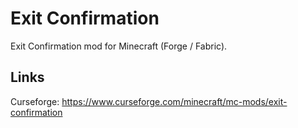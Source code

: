 # Exit Confirmation
Exit Confirmation mod for Minecraft (Forge / Fabric).

## Links
Curseforge: https://www.curseforge.com/minecraft/mc-mods/exit-confirmation
